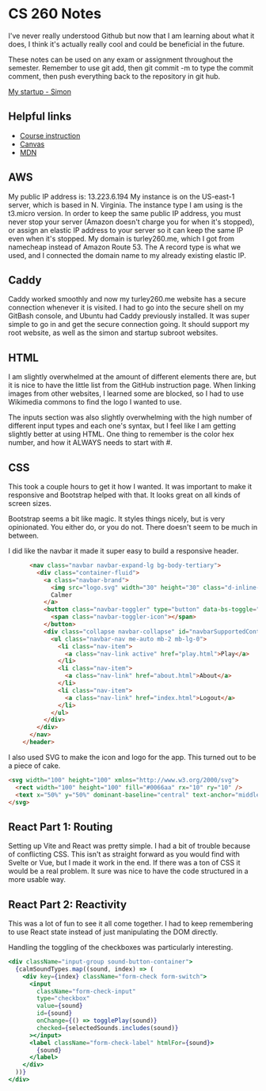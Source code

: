 # CS 260 Notes

I've never really understood Github but now that I am learning about what it does, I think it's actually really cool and could be beneficial in the future.

These notes can be used on any exam or assignment throughout the semester. Remember to use git add, then git commit -m to type the commit comment, then push everything back to the repository in git hub.

[My startup - Simon](https://simon.cs260.click)

## Helpful links

- [Course instruction](https://github.com/webprogramming260)
- [Canvas](https://byu.instructure.com)
- [MDN](https://developer.mozilla.org)

## AWS

My public IP address is: 13.223.6.194
My instance is on the US-east-1 server, which is based in N. Virginia. The instance type I am using is the t3.micro version. In order to keep the same public IP address, you must never stop your server (Amazon doesn't charge you for when it's stopped), or assign an elastic IP address to your server so it can keep the same IP even when it's stopped. My domain is turley260.me, which I got from namecheap instead of Amazon Route 53. The A record type is what we used, and I connected the domain name to my already existing elastic IP. 

## Caddy

Caddy worked smoothly and now my turley260.me website has a secure connection whenever it is visited. I had to go into the secure shell on my GitBash console, and Ubuntu had Caddy previously installed. It was super simple to go in and get the secure connection going. It should support my root website, as well as the simon and startup subroot websites.

## HTML

I am slightly overwhelmed at the amount of different elements there are, but it is nice to have the little list from the GitHub instruction page. When linking images from other websites, I learned some are blocked, so I had to use Wikimedia commons to find the logo I wanted to use. 

The inputs section was also slightly overwhelming with the high number of different input types and each one's syntax, but I feel like I am getting slightly better at using HTML. One thing to remember is the color hex number, and how it ALWAYS needs to start with #. 

## CSS

This took a couple hours to get it how I wanted. It was important to make it responsive and Bootstrap helped with that. It looks great on all kinds of screen sizes.

Bootstrap seems a bit like magic. It styles things nicely, but is very opinionated. You either do, or you do not. There doesn't seem to be much in between.

I did like the navbar it made it super easy to build a responsive header.

```html
      <nav class="navbar navbar-expand-lg bg-body-tertiary">
        <div class="container-fluid">
          <a class="navbar-brand">
            <img src="logo.svg" width="30" height="30" class="d-inline-block align-top" alt="" />
            Calmer
          </a>
          <button class="navbar-toggler" type="button" data-bs-toggle="collapse" data-bs-target="#navbarSupportedContent">
            <span class="navbar-toggler-icon"></span>
          </button>
          <div class="collapse navbar-collapse" id="navbarSupportedContent">
            <ul class="navbar-nav me-auto mb-2 mb-lg-0">
              <li class="nav-item">
                <a class="nav-link active" href="play.html">Play</a>
              </li>
              <li class="nav-item">
                <a class="nav-link" href="about.html">About</a>
              </li>
              <li class="nav-item">
                <a class="nav-link" href="index.html">Logout</a>
              </li>
            </ul>
          </div>
        </div>
      </nav>
    </header>
```

I also used SVG to make the icon and logo for the app. This turned out to be a piece of cake.

```html
<svg width="100" height="100" xmlns="http://www.w3.org/2000/svg">
  <rect width="100" height="100" fill="#0066aa" rx="10" ry="10" />
  <text x="50%" y="50%" dominant-baseline="central" text-anchor="middle" font-size="72" font-family="Arial" fill="white">C</text>
</svg>
```

## React Part 1: Routing

Setting up Vite and React was pretty simple. I had a bit of trouble because of conflicting CSS. This isn't as straight forward as you would find with Svelte or Vue, but I made it work in the end. If there was a ton of CSS it would be a real problem. It sure was nice to have the code structured in a more usable way.

## React Part 2: Reactivity

This was a lot of fun to see it all come together. I had to keep remembering to use React state instead of just manipulating the DOM directly.

Handling the toggling of the checkboxes was particularly interesting.

```jsx
<div className="input-group sound-button-container">
  {calmSoundTypes.map((sound, index) => (
    <div key={index} className="form-check form-switch">
      <input
        className="form-check-input"
        type="checkbox"
        value={sound}
        id={sound}
        onChange={() => togglePlay(sound)}
        checked={selectedSounds.includes(sound)}
      ></input>
      <label className="form-check-label" htmlFor={sound}>
        {sound}
      </label>
    </div>
  ))}
</div>
```
